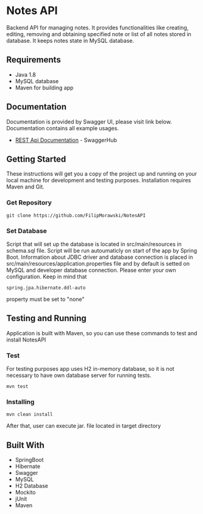 # Notes API

Backend API for managing notes. It provides functionalities like creating, editing, removing and obtaining specified note or list of all notes stored in database. It keeps notes state in MySQL database.

## Requirements

* Java 1.8
* MySQL database
* Maven for building app

## Documentation

Documentation is provided by Swagger UI, please visit link below. Documentation contains all example usages.

* [REST Api Documentation](https://app.swaggerhub.com/apis/Filip-Morawski/NotesAPI/1.0) - SwaggerHub

## Getting Started

These instructions will get you a copy of the project up and running on your local machine for development and testing purposes.
Installation requires Maven and Git.

### Get Repository

```
git clone https://github.com/FilipMorawski/NotesAPI
```
### Set Database

Script that will set up the database is located in src/main/resources in schema.sql file. Script will be run autoumaticly on start of the app by Spring Boot.
Information about JDBC driver and database connection is placed in src/main/resources/application.properties file and by default is setted on MySQL and developer database connection. Please enter your own configuration. Keep in mind that 
```
spring.jpa.hibernate.ddl-auto
```
property must be set to "none"

## Testing and Running

Application is built with Maven, so you can use these commands to test and install NotesAPI

### Test

For testing purposes app uses H2 in-memory database, so it is not necessary to have own database server for running tests.

```
mvn test
```

### Installing

```
mvn clean install
```
After that, user can execute jar. file located in target directory


## Built With

* SpringBoot
* Hibernate
* Swagger
* MySQL
* H2 Database
* Mockito
* jUnit
* Maven

